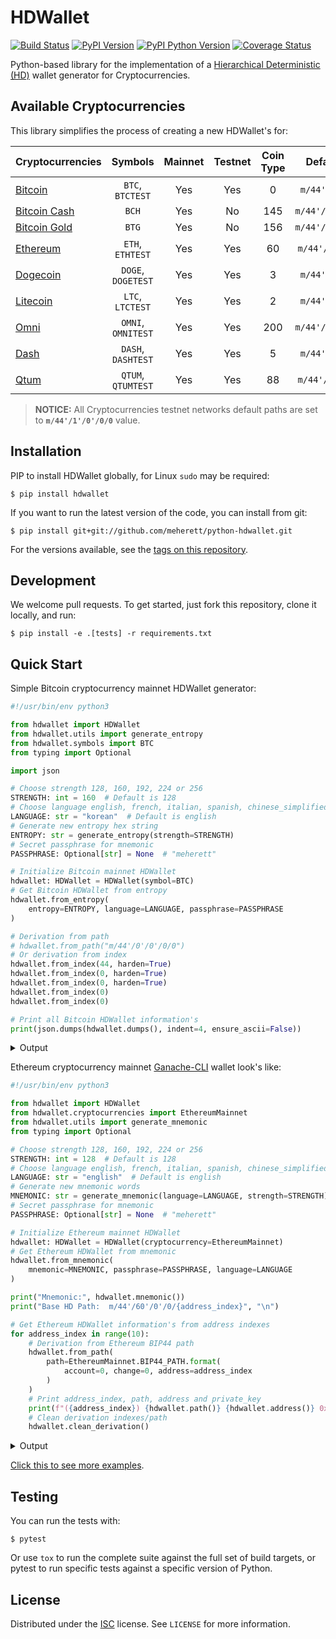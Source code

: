 # HDWallet

[![Build Status](https://travis-ci.org/meherett/python-hdwallet.svg?branch=master)](https://travis-ci.org/meherett/python-hdwallet?branch=master)
[![PyPI Version](https://img.shields.io/pypi/v/hdwallet.svg?color=blue)](https://pypi.org/project/hdwallet)
[![PyPI Python Version](https://img.shields.io/pypi/pyversions/hdwallet.svg)](https://pypi.org/project/hdwallet)
[![Coverage Status](https://coveralls.io/repos/github/meherett/python-hdwallet/badge.svg?branch=master)](https://coveralls.io/github/meherett/python-hdwallet?branch=master)

Python-based library for the implementation of a [Hierarchical Deterministic (HD)](https://github.com/bitcoin/bips/blob/master/bip-0032.mediawiki) wallet generator for Cryptocurrencies.

## Available Cryptocurrencies

This library simplifies the process of creating a new HDWallet's for:

| Cryptocurrencies                                                  | Symbols             | Mainnet | Testnet | Coin Type | Default Paths       |
| :---------------------------------------------------------------- | :-----------------: | :-----: | :-----: | :-------: | :-----------------: |
| [Bitcoin](https://github.com/bitcoin/bitcoin)                     |  `BTC`, `BTCTEST`   | Yes     | Yes     | 0         | `m/44'/0'/0'/0/0`   |
| [Bitcoin Cash](https://github.com/bitcoincashorg/bitcoincash.org) |  `BCH`              | Yes     | No      | 145       | `m/44'/145'/0'/0/0` |
| [Bitcoin Gold](https://github.com/BTCGPU/BTCGPU)                  |  `BTG`              | Yes     | No      | 156       | `m/44'/156'/0'/0/0` |
| [Ethereum](https://github.com/ethereum/go-ethereum)               |  `ETH`, `ETHTEST`   | Yes     | Yes     | 60        | `m/44'/60'/0'/0/0`  |
| [Dogecoin](https://github.com/dogecoin/dogecoin)                  |  `DOGE`, `DOGETEST` | Yes     | Yes     | 3         | `m/44'/3'/0'/0/0`   |
| [Litecoin](https://github.com/litecoin-project/litecoin)          |  `LTC`, `LTCTEST`   | Yes     | Yes     | 2         | `m/44'/2'/0'/0/0`   |
| [Omni](https://github.com/omnilayer/omnicore)                     |  `OMNI`, `OMNITEST` | Yes     | Yes     | 200       | `m/44'/200'/0'/0/0` |
| [Dash](https://github.com/dashpay/dash)                           |  `DASH`, `DASHTEST` | Yes     | Yes     | 5         | `m/44'/5'/0'/0/0`   |
| [Qtum](https://github.com/qtumproject/qtum)                       |  `QTUM`, `QTUMTEST` | Yes     | Yes     | 88        | `m/44'/88'/0'/0/0`  |

> **NOTICE:** All Cryptocurrencies testnet networks default paths are set to **`m/44'/1'/0'/0/0`** value.

## Installation

PIP to install HDWallet globally, for Linux `sudo` may be required:

```
$ pip install hdwallet
```

If you want to run the latest version of the code, you can install from git:

```
$ pip install git+git://github.com/meherett/python-hdwallet.git
```

For the versions available, see the [tags on this repository](https://github.com/meherett/python-hdwallet/tags).

## Development

We welcome pull requests. To get started, just fork this repository, clone it locally, and run:

```
$ pip install -e .[tests] -r requirements.txt
```

## Quick Start

Simple Bitcoin cryptocurrency mainnet HDWallet generator:

```python
#!/usr/bin/env python3

from hdwallet import HDWallet
from hdwallet.utils import generate_entropy
from hdwallet.symbols import BTC
from typing import Optional

import json

# Choose strength 128, 160, 192, 224 or 256
STRENGTH: int = 160  # Default is 128
# Choose language english, french, italian, spanish, chinese_simplified, chinese_traditional, japanese or korean
LANGUAGE: str = "korean"  # Default is english
# Generate new entropy hex string
ENTROPY: str = generate_entropy(strength=STRENGTH)
# Secret passphrase for mnemonic
PASSPHRASE: Optional[str] = None  # "meherett"

# Initialize Bitcoin mainnet HDWallet
hdwallet: HDWallet = HDWallet(symbol=BTC)
# Get Bitcoin HDWallet from entropy
hdwallet.from_entropy(
    entropy=ENTROPY, language=LANGUAGE, passphrase=PASSPHRASE
)

# Derivation from path
# hdwallet.from_path("m/44'/0'/0'/0/0")
# Or derivation from index
hdwallet.from_index(44, harden=True)
hdwallet.from_index(0, harden=True)
hdwallet.from_index(0, harden=True)
hdwallet.from_index(0)
hdwallet.from_index(0)

# Print all Bitcoin HDWallet information's
print(json.dumps(hdwallet.dumps(), indent=4, ensure_ascii=False))
```

<details>
  <summary>Output</summary><br/>

```json5
{
    "cryptocurrency": "Bitcoin",
    "symbol": "BTC",
    "network": "mainnet",
    "strength": 160,
    "entropy": "65e26aceca8c94c708728362288dace6100e8022",
    "mnemonic": "서민 관객 장례 예약 증세 상태 기침 별도 상대 민간 세월 직장 가방 무덤 에어컨",
    "language": "korean",
    "passphrase": null,
    "seed": "a9639475b35ba7b3af339d6da62e552d08e1e8e97ecfbf340cf5e2897449ae166a07300b2fe6272afabfa12880e11e9b2ff432249aa78c3973d4c2e7ef2cceea",
    "root_xprivate_key": "xprv9s21ZrQH143K2HPXATdaGimWKV2TLKqSxR3w7ZD3u7WxedKQeodczeC8BueKUu2kRREd8gytRJmx7LEjUSyAggdZJG9zG3osqSdotr7pZnv",
    "root_xpublic_key": "xpub661MyMwAqRbcEmTzGVAadriEsWrwjnZJKdyXuwcfTT3wXReZCLwsYSWc3DBActGNmx6KxNpxGFpETCqZ7KptShu7x1GtkmVoLziNP9kxM1w",
    "xprivate_key": "xprvA2UGc9Qbxhqkx1YzyVRNGBrHuoCcXgmAi9WKzTg4jZ9vDEEnkc8qNpTE3gdDG5SU3ESBxaixFQusuRmbgo4iNYkUTCUnMezNC2T6JtY9a2a",
    "xpublic_key": "xpub6FTd1ewVo5Q4AVdU5WxNdKo2Tq36w9V25NRvnr5gHtgu62ZwJ9T5vcmhtwka9yUDys5jzQmosevXGyP8VjUkkpZSjoPExptLw9djCRG1xjM",
    "uncompressed": "142968a08a5d0a4e02b436407909f8b4c7026d6bf75568632b2e26136baf5c41cae1aededfacd8e4729ba425ee035c638e26ebcd0c01b9f2b5ab82f33942bfe8",
    "compressed": "02142968a08a5d0a4e02b436407909f8b4c7026d6bf75568632b2e26136baf5c41",
    "chain_code": "95c132b5ad5d01613ce9385942a5c89d72d063832c56ab36e3585565f2c7f000",
    "private_key": "0775b991c4eec49e04c5fde700f5937c7460d89e96b1d0bb0fa2a2ab9bfa54d0",
    "public_key": "02142968a08a5d0a4e02b436407909f8b4c7026d6bf75568632b2e26136baf5c41",
    "wif": "KwUDF1wf29n9LUga7KxyTvF74ShhjNq9sbVR7wMGkrXMj4RapofF",
    "identifier": "8495d3ea533d635726a12322b83fbaf0a5d298ab",
    "finger_print": "8495d3ea",
    "path": "m/44'/0'/0'/0/0",
    "address": "1D63gYH5yjcCPhn2htvMyVh8hvRXxP4BQh"
}
```
</details>

Ethereum cryptocurrency mainnet [Ganache-CLI](https://github.com/trufflesuite/ganache-cli) wallet look's like:

```python
#!/usr/bin/env python3

from hdwallet import HDWallet
from hdwallet.cryptocurrencies import EthereumMainnet
from hdwallet.utils import generate_mnemonic
from typing import Optional

# Choose strength 128, 160, 192, 224 or 256
STRENGTH: int = 128  # Default is 128
# Choose language english, french, italian, spanish, chinese_simplified, chinese_traditional, japanese or korean
LANGUAGE: str = "english"  # Default is english
# Generate new mnemonic words
MNEMONIC: str = generate_mnemonic(language=LANGUAGE, strength=STRENGTH)
# Secret passphrase for mnemonic
PASSPHRASE: Optional[str] = None  # "meherett"

# Initialize Ethereum mainnet HDWallet
hdwallet: HDWallet = HDWallet(cryptocurrency=EthereumMainnet)
# Get Ethereum HDWallet from mnemonic
hdwallet.from_mnemonic(
    mnemonic=MNEMONIC, passphrase=PASSPHRASE, language=LANGUAGE
)

print("Mnemonic:", hdwallet.mnemonic())
print("Base HD Path:  m/44'/60'/0'/0/{address_index}", "\n")

# Get Ethereum HDWallet information's from address indexes
for address_index in range(10):
    # Derivation from Ethereum BIP44 path
    hdwallet.from_path(
        path=EthereumMainnet.BIP44_PATH.format(
            account=0, change=0, address=address_index
        )
    )
    # Print address_index, path, address and private_key
    print(f"({address_index}) {hdwallet.path()} {hdwallet.address()} 0x{hdwallet.private_key()}")
    # Clean derivation indexes/path
    hdwallet.clean_derivation()
```

<details>
  <summary>Output</summary><br/>

```shell script
Mnemonic: laundry screen boy book wreck figure globe accuse minor tired person exile
Base HD Path:  m/44'/60'/0'/0/{address_index} 

(0) m/44'/60'/0'/0/0 0xD6e56e76bDDC557b0Ef92E42F3CFbe3f30a4C295 0xebea344cd7444f9283043fea739ba2763fdc05da663c77e793b6567765285514
(1) m/44'/60'/0'/0/1 0x88F762b29F3e066F34d683562685FFCCcbc1A666 0x173dc3299b30ae3a4d3c699cd7ab3c1eed1ecf711ca144be3fa1a50cce17de5d
(2) m/44'/60'/0'/0/2 0x32607A23156036BcDa285CD443fE9645FeDc648e 0x86386357decd59199fec92b36d58b5deffc6b836dc72e52bae5d5f960f0451ae
(3) m/44'/60'/0'/0/3 0xe0A1887DD307f5751394f02B165c5D47AF713A1E 0xadd3b8bdf73b1025233ec3cadd283563517b4365a790a3b39559b1ef694a3234
(4) m/44'/60'/0'/0/4 0xCAB507Cd8C10D0575Df32B884f18b67150D6A091 0xa4bf2c21e26a45fc1a21fb39472fdc08d3dff4f34b92e53c7bf4e7a5f3387e31
(5) m/44'/60'/0'/0/5 0x1E0f296e435CBD56e0FE0F387E5D68f1580c9E89 0xd1388aaf97b679121221f1816ad9e5b96fb82fb36afa3076d1628d05eb963dab
(6) m/44'/60'/0'/0/6 0x4012109D622Dd11BB2257DBB6Fb78B57358BD9d2 0x87d001a56a56eb572f7a84d21c7eb8eb1cf4d04f4883db28e517c559c6baa260
(7) m/44'/60'/0'/0/7 0x57eEf550A3F8F81dcaf566438d79a7fD8f980451 0xbfb1ec28ae643c917986306a548898ed981f6b849946c70a868e7e632e184407
(8) m/44'/60'/0'/0/8 0xfE2fB0091ff9494b30852A268110174a2C97E110 0xb59df0d4175f3d6660447aca955bdd417a28cef3a78efdf97ef8fe423b8b3fdc
(9) m/44'/60'/0'/0/9 0xD8714F4e98Abb554C84FD65D0F8c346D8b58307C 0xffeedf4dffe90692ef939e7a8a61ee966a73d957923695ffae2a519963895021
```
</details>

[Click this to see more examples](https://github.com/meherett/python-hdwallet/blob/master/examples).

## Testing

You can run the tests with:

```
$ pytest
```

Or use `tox` to run the complete suite against the full set of build targets, or pytest to run specific 
tests against a specific version of Python.

## License

Distributed under the [ISC](https://github.com/meherett/python-hdwallet/blob/master/LICENSE) license. See ``LICENSE`` for more information.
